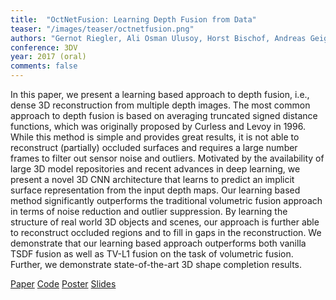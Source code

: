 ```yaml
---
title:  "OctNetFusion: Learning Depth Fusion from Data"
teaser: "/images/teaser/octnetfusion.png"
authors: "Gernot Riegler, Ali Osman Ulusoy, Horst Bischof, Andreas Geiger"
conference: 3DV
year: 2017 (oral)
comments: false
---
```


In this paper, we present a learning based approach to depth fusion, i.e., dense 3D reconstruction from multiple depth images. 
The most common approach to depth fusion is based on averaging truncated signed distance functions, which was originally proposed by Curless and Levoy in 1996.
While this method is simple and provides great results, it is not able to reconstruct (partially) occluded surfaces and requires a large number frames to filter out sensor noise and outliers. 
Motivated by the availability of large 3D model repositories and recent advances in deep learning, we present a novel 3D CNN architecture that learns to predict an implicit surface representation from the input depth maps.
Our learning based method significantly outperforms the traditional volumetric fusion approach in terms of noise reduction and outlier suppression.
By learning the structure of real world 3D objects and scenes, our approach is further able to reconstruct occluded regions and to fill in gaps in the reconstruction.
We demonstrate that our learning based approach outperforms both vanilla TSDF fusion as well as TV-L1 fusion on the task of volumetric fusion.
Further, we demonstrate state-of-the-art 3D shape completion results.


[Paper](https://arxiv.org/abs/1704.01047)
[Code](https://github.com/griegler/octnetfusion)
[Poster](/papers/octnetfusion_poster.pdf)
[Slides](/papers/octnetfusion_slides.pdf)
